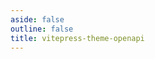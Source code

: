 ```yaml
---
aside: false
outline: false
title: vitepress-theme-openapi
---
```


<script setup lang="ts">
import { useData } from 'vitepress'
import spec from '../../public/openapi-response-types.json'

const { isDark } = useData()
</script>

<OASpec :spec="spec" :isDark="isDark" />
